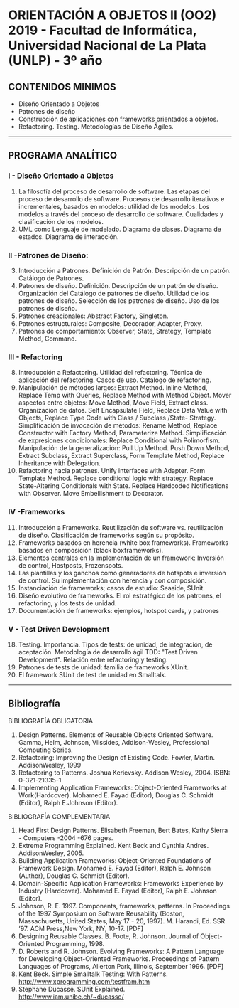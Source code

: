 # ORIENTACIÓN A OBJETOS II (OO2) 2019 - Facultad de Informática, Universidad Nacional de La Plata (UNLP) - 3º año

## CONTENIDOS MINIMOS

- Diseño Orientado a Objetos  
- Patrones de diseño  
- Construcción de aplicaciones con frameworks orientados a objetos.  
- Refactoring. Testing. Metodologías de Diseño Ágiles.

---

## PROGRAMA ANALÍTICO
### I - Diseño Orientado a Objetos
1. La filosofía del proceso de desarrollo de software. Las etapas del proceso de desarrollo de software. Procesos de desarrollo iterativos e incrementales, basados en modelos: utilidad de los modelos. Los modelos a través del proceso de desarrollo de software. Cualidades y clasificación de los modelos.
2. UML como Lenguaje de modelado. Diagrama de clases. Diagrama de estados. Diagrama de interacción.

### II -Patrones de Diseño:
3. Introducción a Patrones. Definición de Patrón. Descripción de un patrón. Catálogo de Patrones.
4. Patrones de diseño. Definición. Descripción de un patrón de diseño. Organización del Catálogo de patrones de diseño. Utilidad de los patrones de diseño. Selección de los patrones de diseño. Uso de los patrones de diseño.
5. Patrones creacionales: Abstract Factory, Singleton.
6. Patrones estructurales: Composite, Decorador, Adapter, Proxy.
7. Patrones de comportamiento: Observer, State, Strategy, Template Method, Command.

### III - Refactoring
8. Introducción a Refactoring. Utilidad del refactoring. Técnica de aplicación del refactoring. Casos de uso. Catalogo de refactoring.
9. Manipulación de métodos largos: Extract Method. lnline Method, Replace Temp with Queries, Replace Method with Method Object. Mover aspectos entre objetos: Move Method, Move Field, Extract class. Organización de datos. Self Encapsulate Field, Replace Data Value with Objects, Replace Type Code with Class / Subclass /State- Strategy. Simplificación de invocación de métodos: Rename Method, Replace Constructor with Factory Method, Parameterize Method. Simplificación de expresiones condicionales: Replace Conditional with Polimorfism. Manipulación de la generalización: Pull Up Method. Push Down Method, Extract Subclass, Extract Superclass, Form Template Method, Replace lnheritance with Delegation.
10. Refactoring hacia patrones. Unify interfaces with Adapter. Form Template Method. Replace conditional logic with strategy. Replace State-Altering Conditionals with State. Replace Hardcoded Notifications with Observer. Move Embellishment to Decorator.

### IV -Frameworks
11. Introducción a Frameworks. Reutilización de software vs. reutilización de diseño. Clasificación de frameworks según su propósito.
12. Frameworks basados en herencia (white box frameworks). Frameworks basados en composición (black boxframeworks).
13. Elementos centrales en la implementación de un framework: Inversión de control, Hostposts, Frozenspots.
14. Las plantillas y los ganchos como generadores de hotspots e inversión de control. Su implementación con herencia y con composición.
15. Instanciación de frameworks; casos de estudio: Seaside, SUnit.
16. Diseño evolutivo de frameworks. El rol estratégico de los patrones, el refactoring, y los tests de unidad.
17. Documentación de frameworks: ejemplos, hotspot cards, y patrones

### V - Test Driven Development
18. Testing. Importancia. Tipos de tests: de unidad, de integración, de aceptación. Metodología de desarrollo ágil TDD: "Test Driven Development". Relación entre refactoring y testing.
19. Patrones de tests de unidad: familia de frameworks XUnit.
20. El framework SUnit de test de unidad en Smalltalk.

---

## Bibliografía

BIBLIOGRAFÍA OBLIGATORIA
1. Design Patterns. Elements of Reusable Objects Oriented Software. Gamma, Helm, Johnson, Vlissides, Addison-Wesley, Professional Computing Series.
2. Refactoring: lmproving the Design of Existing Code. Fowler, Martin. AddisonWesley, 1999
3. Refactoring to Patterns. Joshua Kerievsky. Addison Wesley, 2004. ISBN: 0-321-21335-1
4. Implementing Application Frameworks: Object-Oriented Frameworks at Work(Hardcover). Mohamed E. Fayad (Editor), Douglas C. Schmidt (Editor), Ralph E.Johnson (Editor).

BIBLIOGRAFÍA COMPLEMENTARIA
1. Head First Design Patterns. Elisabeth Freeman, Bert Bates, Kathy Sierra - Computers -2004 -676 pages.
2. Extreme Programming Explained. Kent Beck and Cynthia Andres. AddisonWesley, 2005.
3. Building Application Frameworks: Object-Oriented Foundations of Framework Design. Mohamed E. Fayad (Editor), Ralph E. Johnson (Author), Douglas C. Schmidt (Editor).
4. Domain-Specific Application Frameworks: Frameworks Experience by Industry (Hardcover). Mohamed E. Fayad (Editor), Ralph E. Johnson (Editor).
5. Johnson, R. E. 1997. Components, frameworks, patterns. In Proceedings of the 1997 Symposium on Software Reusability (Boston, Massachusetts, United States, May 17 - 20, 1997). M. Harandi, Ed. SSR ’97. ACM Press,New York, NY, 10-17. [PDF]
6. Designing Reusable Classes. B. Foote, R. Johnson. Journal of Object-Oriented Programming, 1998.
7. D. Roberts and R. Johnson. Evolving Frameworks: A Pattern Language for Developing Object-Oriented Frameworks. Proceedings of Pattern Languages of Programs, Allerton Park, Illinois, September 1996. [PDF]
8. Kent Beck. Simple Smalltalk Testing: With Patterns. http://www.xprogramming.com/testfram.htm
9. Stephane Ducasse. SUnit Explained. http://www.iam.unibe.ch/~ducasse/

